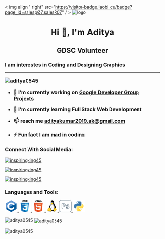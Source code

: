 < img align:" right" src="https://visitor-badge.Iaobi.icu/badge?page_id=saIespØ7.saIesR07" / >
![logo](https://github.com/Aditya0545/Aditya0545/blob/main/github-background.png)
<h1 align="center">Hi 👋, I'm Aditya</h1>
<h2 align="center">GDSC Volunteer</h2>
<h3>I am interestes in Coding and Designing Graphics</ h3><hr>

<p align="left"> <img src="https://komarev.com/ghpvc/?username=aditya0545&label=Profile%20views&color=0e75b6&style=flat" alt="aditya0545" /> </p>

- 🔭 I’m currently working on [Google Developer Group Projects](https://www.instagram.com/gdg_prayagraj/)

- 🌱 I’m currently learning **Full Stack Web Development**

- 📫 reach me **adityakumar2019.ak@gmail.com**

- ⚡ Fun fact **I am mad in coding**

<h3 align="left">Connect With Social Media:</h3>
<p align="left"> <a href="https://twitter.com/inspiringking45" target="blank"><img src="https://img.shields.io/twitter/follow/inspiringking45?logo=twitter&style=for-the-badge" alt="inspiringking45" /></a> </p>
<p align="left"> <a href="https://www.linkedin.com/in/aditya-kumar-7a4027247/" target="blank"><img src="https://img.shields.io/badge/LinkedIn-0077B5?style=for-the-badge&logo=linkedin&logoColor=white&style=for-the-badge" alt="inspiringking45"/></a> </p>

<p align="left"> <a href="https://www.instagram.com/its_aditya_simple" target="blank"><img src="https://img.shields.io/badge/Instagram-E4405F?style=for-the-badge&logo=instagram&logoColor=white&style=for-the-badge" alt="inspiringking45"/></a> </p>

<h3 align="left">Languages and Tools:</h3>
<p align="left"> <a href="https://www.cprogramming.com/" target="_blank" rel="noreferrer"> <img src="https://raw.githubusercontent.com/devicons/devicon/master/icons/c/c-original.svg" alt="c" width="40" height="40"/> </a> <a href="https://www.w3schools.com/css/" target="_blank" rel="noreferrer"> <img src="https://raw.githubusercontent.com/devicons/devicon/master/icons/css3/css3-original-wordmark.svg" alt="css3" width="40" height="40"/> </a> <a href="https://www.w3.org/html/" target="_blank" rel="noreferrer"> <img src="https://raw.githubusercontent.com/devicons/devicon/master/icons/html5/html5-original-wordmark.svg" alt="html5" width="40" height="40"/> </a> <a href="https://www.linux.org/" target="_blank" rel="noreferrer"> <img src="https://raw.githubusercontent.com/devicons/devicon/master/icons/linux/linux-original.svg" alt="linux" width="40" height="40"/> </a> <a href="https://www.photoshop.com/en" target="_blank" rel="noreferrer"> <img src="https://raw.githubusercontent.com/devicons/devicon/master/icons/photoshop/photoshop-line.svg" alt="photoshop" width="40" height="40"/> </a> <a href="https://www.python.org" target="_blank" rel="noreferrer"> <img src="https://raw.githubusercontent.com/devicons/devicon/master/icons/python/python-original.svg" alt="python" width="40" height="40"/> </a> </p>

<p><img align="left" src="https://github-readme-stats.vercel.app/api/top-langs?username=aditya0545&show_icons=true&locale=en&layout=compact" alt="aditya0545" /></p>

<p>&nbsp;<img align="center" src="https://github-readme-stats.vercel.app/api?username=aditya0545&show_icons=true&locale=en" alt="aditya0545" /></p>

<p><img align="center" src="https://github-readme-streak-stats.herokuapp.com/?user=aditya0545&" alt="aditya0545" /></p>
